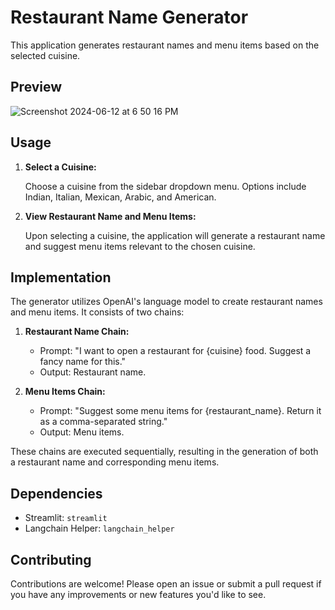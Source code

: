 # Restaurant Name Generator

This application generates restaurant names and menu items based on the selected cuisine.

## **Preview**

![Screenshot 2024-06-12 at 6 50 16 PM](https://github.com/danishziasiddique/Restaurant-Name-Generator-/assets/82972335/50cef5bf-49b0-4dd1-8081-a8777793b35f)


## Usage

1. **Select a Cuisine:**
   
    Choose a cuisine from the sidebar dropdown menu. Options include Indian, Italian, Mexican, Arabic, and American.

2. **View Restaurant Name and Menu Items:**

    Upon selecting a cuisine, the application will generate a restaurant name and suggest menu items relevant to the chosen cuisine.

## Implementation

The generator utilizes OpenAI's language model to create restaurant names and menu items. It consists of two chains:

1. **Restaurant Name Chain:**
   
    - Prompt: "I want to open a restaurant for {cuisine} food. Suggest a fancy name for this."
    - Output: Restaurant name.

2. **Menu Items Chain:**
   
    - Prompt: "Suggest some menu items for {restaurant_name}. Return it as a comma-separated string."
    - Output: Menu items.

These chains are executed sequentially, resulting in the generation of both a restaurant name and corresponding menu items.

## Dependencies

- Streamlit: `streamlit`
- Langchain Helper: `langchain_helper`

## Contributing

Contributions are welcome! Please open an issue or submit a pull request if you have any improvements or new features you'd like to see.

